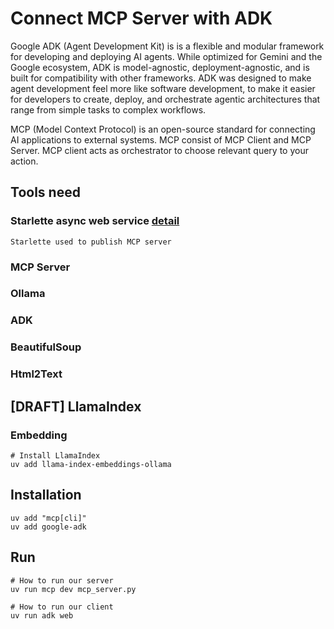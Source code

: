 # Connect MCP Server with ADK
Google ADK (Agent Development Kit) is is a flexible and modular framework for developing and deploying AI agents. While optimized for Gemini and the Google ecosystem, ADK is model-agnostic, deployment-agnostic, and is built for compatibility with other frameworks. ADK was designed to make agent development feel more like software development, to make it easier for developers to create, deploy, and orchestrate agentic architectures that range from simple tasks to complex workflows.

MCP (Model Context Protocol) is an open-source standard for connecting AI applications to external systems. MCP consist of MCP Client and MCP Server. MCP client acts as orchestrator to choose relevant query to your action.

## Tools need
### Starlette async web service [detail](https://www.starlette.dev/)
    Starlette used to publish MCP server 
### MCP Server
### Ollama
### ADK
### BeautifulSoup
### Html2Text


## [DRAFT] LlamaIndex
### Embedding 
```
# Install LlamaIndex
uv add llama-index-embeddings-ollama
```

## Installation
```
uv add "mcp[cli]"
uv add google-adk
```

## Run
```
# How to run our server
uv run mcp dev mcp_server.py

# How to run our client
uv run adk web
```
